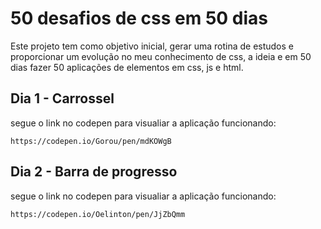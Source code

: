 # 50 desafios de css em 50 dias

Este projeto tem como objetivo inicial, gerar uma rotina de estudos e proporcionar um evolução no meu conhecimento de css, a ideia e em 50 dias fazer 50 aplicações de elementos em css, js e html.

## Dia 1 - Carrossel
segue o link no codepen para visualiar a aplicação funcionando:

    https://codepen.io/Gorou/pen/mdKOWgB
    
## Dia 2 - Barra de progresso
segue o link no codepen para visualiar a aplicação funcionando:

    https://codepen.io/Oelinton/pen/JjZbQmm

